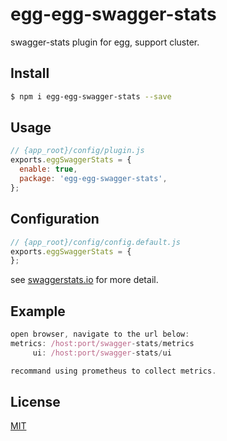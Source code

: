# egg-egg-swagger-stats

swagger-stats plugin for egg, support cluster.


## Install

```bash
$ npm i egg-egg-swagger-stats --save
```

## Usage

```js
// {app_root}/config/plugin.js
exports.eggSwaggerStats = {
  enable: true,
  package: 'egg-egg-swagger-stats',
};
```

## Configuration

```js
// {app_root}/config/config.default.js
exports.eggSwaggerStats = {
};
```

see [swaggerstats.io](http://swaggerstats.io/docs.html) for more detail.

## Example

```js
open browser, navigate to the url below:
metrics: /host:port/swagger-stats/metrics
     ui: /host:port/swagger-stats/ui

recommand using prometheus to collect metrics.
```


## License

[MIT](LICENSE)

